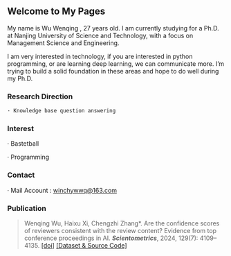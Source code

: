 ## Welcome to My Pages

My name is Wu Wenqing , 27 years old. I am currently studying for a Ph.D. at Nanjing University of Science and Technology, with a focus on Management Science and Engineering.

I am very interested in technology, if you are interested in python programming, or are learning deep learning, we can communicate more. I’m trying to build a solid foundation in these areas and hope to do well during my Ph.D.

### Research Direction

```markdown
· Knowledge base question answering
```

### Interest

· Bastetball

· Programming

### Contact

· Mail Account : winchywwq@163.com
### Publication
>Wenqing Wu, Haixu Xi, Chengzhi Zhang\*.  Are the confidence scores of reviewers consistent with the review content? Evidence from top conference proceedings in AI. ***Scientometrics***, 2024, 129(7): 4109–4135. [[doi]](https://doi.org/10.1007/s11192-024-05070-8)  [[Dataset & Source Code]](https://github.com/njust-winchy/confidence_score) 
